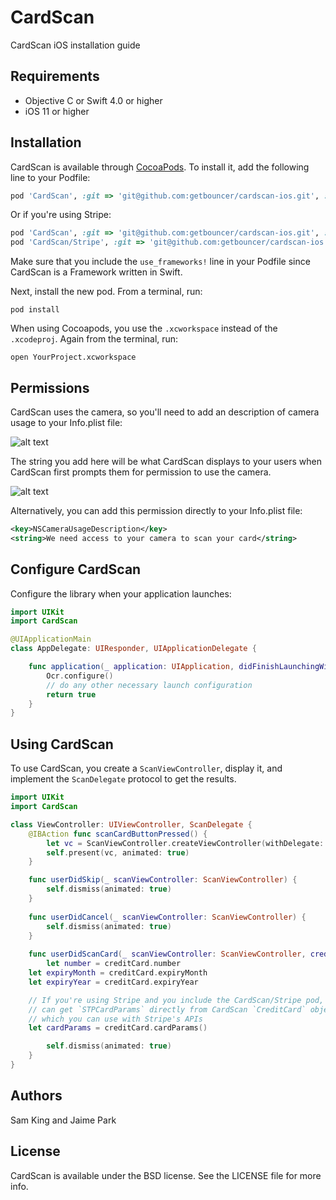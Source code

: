 # CardScan

CardScan iOS installation guide

## Requirements

* Objective C or Swift 4.0 or higher
* iOS 11 or higher

## Installation

CardScan is available through [CocoaPods](https://cocoapods.org). To install
it, add the following line to your Podfile:

```ruby
pod 'CardScan', :git => 'git@github.com:getbouncer/cardscan-ios.git', :tag => '1.0.4033'
```

Or if you're using Stripe:

```ruby
pod 'CardScan', :git => 'git@github.com:getbouncer/cardscan-ios.git', :tag => '1.0.4033'
pod 'CardScan/Stripe', :git => 'git@github.com:getbouncer/cardscan-ios.git', :tag => '1.0.4033'
```

Make sure that you include the `use_frameworks!` line in your Podfile
since CardScan is a Framework written in Swift.

Next, install the new pod. From a terminal, run:

```
pod install
```

When using Cocoapods, you use the `.xcworkspace` instead of the
`.xcodeproj`. Again from the terminal, run:

```
open YourProject.xcworkspace
```

## Permissions

CardScan uses the camera, so you'll need to add an description of
camera usage to your Info.plist file:

![alt text](https://github.com/getbouncer/cardscan-ios/raw/master/Info.plist.camera.png "Info.plist")

The string you add here will be what CardScan displays to your users
when CardScan first prompts them for permission to use the camera.

![alt text](https://github.com/getbouncer/cardscan-ios/raw/master/camera_prompt.png "Camera prompt")

Alternatively, you can add this permission directly to your Info.plist
file:

```xml
<key>NSCameraUsageDescription</key>
<string>We need access to your camera to scan your card</string>
```

## Configure CardScan

Configure the library when your application launches:

```swift
import UIKit
import CardScan

@UIApplicationMain
class AppDelegate: UIResponder, UIApplicationDelegate {

    func application(_ application: UIApplication, didFinishLaunchingWithOptions launchOptions: [UIApplicationLaunchOptionsKey: Any]?) -> Bool {
    	Ocr.configure() 
        // do any other necessary launch configuration
        return true
    }
}
```

## Using CardScan

To use CardScan, you create a `ScanViewController`, display it, and
implement the `ScanDelegate` protocol to get the results.

```swift
import UIKit
import CardScan

class ViewController: UIViewController, ScanDelegate {
    @IBAction func scanCardButtonPressed() {
        let vc = ScanViewController.createViewController(withDelegate: self)
        self.present(vc, animated: true)
    }

    func userDidSkip(_ scanViewController: ScanViewController) {
        self.dismiss(animated: true)
    }
    
    func userDidCancel(_ scanViewController: ScanViewController) {
        self.dismiss(animated: true)
    }
    
    func userDidScanCard(_ scanViewController: ScanViewController, creditCard: CreditCard) {
    	let number = creditCard.number
	let expiryMonth = creditCard.expiryMonth
	let expiryYear = creditCard.expiryYear

	// If you're using Stripe and you include the CardScan/Stripe pod, you
  	// can get `STPCardParams` directly from CardScan `CreditCard` objects,
	// which you can use with Stripe's APIs
	let cardParams = creditCard.cardParams()

        self.dismiss(animated: true)
    }
}
```

## Authors

Sam King and Jaime Park

## License

CardScan is available under the BSD license. See the LICENSE file for more info.
